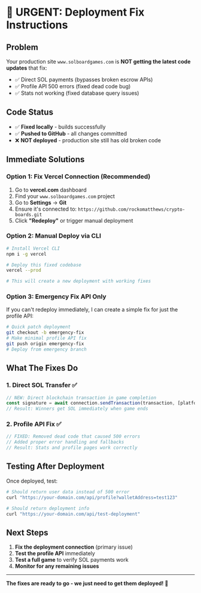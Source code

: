# 🚨 URGENT: Deployment Fix Instructions

## Problem
Your production site `www.solboardgames.com` is **NOT getting the latest code updates** that fix:
- ✅ Direct SOL payments (bypasses broken escrow APIs)
- ✅ Profile API 500 errors (fixed dead code bug)
- ✅ Stats not working (fixed database query issues)

## Code Status
- ✅ **Fixed locally** - builds successfully
- ✅ **Pushed to GitHub** - all changes committed
- ❌ **NOT deployed** - production site still has old broken code

## Immediate Solutions

### Option 1: Fix Vercel Connection (Recommended)
1. Go to **vercel.com** dashboard
2. Find your `www.solboardgames.com` project
3. Go to **Settings** → **Git**
4. Ensure it's connected to: `https://github.com/rockomatthews/crypto-boards.git`
5. Click **"Redeploy"** or trigger manual deployment

### Option 2: Manual Deploy via CLI
```bash
# Install Vercel CLI
npm i -g vercel

# Deploy this fixed codebase
vercel --prod

# This will create a new deployment with working fixes
```

### Option 3: Emergency Fix API Only
If you can't redeploy immediately, I can create a simple fix for just the profile API:

```bash
# Quick patch deployment
git checkout -b emergency-fix
# Make minimal profile API fix
git push origin emergency-fix
# Deploy from emergency branch
```

## What The Fixes Do

### 1. Direct SOL Transfer ✅
```javascript
// NEW: Direct blockchain transaction in game completion
const signature = await connection.sendTransaction(transaction, [platformKeypair]);
// Result: Winners get SOL immediately when game ends
```

### 2. Profile API Fix ✅
```javascript
// FIXED: Removed dead code that caused 500 errors
// Added proper error handling and fallbacks
// Result: Stats and profile pages work correctly
```

## Testing After Deployment
Once deployed, test:
```bash
# Should return user data instead of 500 error
curl "https://your-domain.com/api/profile?walletAddress=test123"

# Should return deployment info
curl "https://your-domain.com/api/test-deployment"
```

## Next Steps
1. **Fix the deployment connection** (primary issue)
2. **Test the profile API** immediately
3. **Test a full game** to verify SOL payments work
4. **Monitor for any remaining issues**

---

**The fixes are ready to go - we just need to get them deployed! 🚀** 